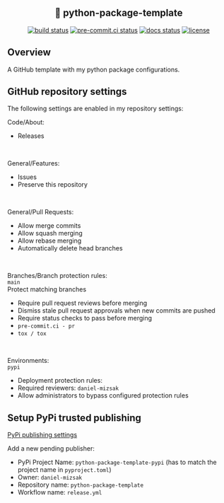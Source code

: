 ## <div align="center"> 🐍 python-package-template</div>

<div align="center">
<a href="https://github.com/daniel-mizsak/python-package-template/actions/workflows/ci.yml" target="_blank"><img src="https://github.com/daniel-mizsak/python-package-template/actions/workflows/ci.yml/badge.svg" alt="build status"></a>
<a href="https://results.pre-commit.ci/latest/github/daniel-mizsak/python-package-template/main" target="_blank"><img src="https://results.pre-commit.ci/badge/github/daniel-mizsak/python-package-template/main.svg" alt="pre-commit.ci status"></a>
<a href='https://python-package-template-pypi.readthedocs.io/en/latest/?badge=latest'><img src='https://readthedocs.org/projects/python-package-template-pypi/badge/?version=latest' alt='docs status' /></a>
<a href="https://img.shields.io/github/license/daniel-mizsak/python-package-template" target="_blank"><img src="https://img.shields.io/github/license/daniel-mizsak/python-package-template" alt="license"></a>
</div>


## Overview
A GitHub template with my python package configurations.

## GitHub repository settings
The following settings are enabled in my repository settings:

Code/About:
- Releases

<br>

General/Features:
- Issues
- Preserve this repository

<br>

General/Pull Requests:
- Allow merge commits
- Allow squash merging
- Allow rebase merging
- Automatically delete head branches

<br>

Branches/Branch protection rules:\
`main`\
Protect matching branches
- Require pull request reviews before merging
- Dismiss stale pull request approvals when new commits are pushed
- Require status checks to pass before merging
- `pre-commit.ci - pr`
- `tox / tox`

<br>

Environments:\
`pypi`
- Deployment protection rules:
- Required reviewers:
    `daniel-mizsak`
- Allow administrators to bypass configured protection rules

## Setup PyPi trusted publishing
[PyPi publishing settings](https://pypi.org/manage/account/publishing/)

Add a new pending publisher:
- PyPi Project Name: `python-package-template-pypi` (has to match the project name in `pyproject.toml`)
- Owner: `daniel-mizsak`
- Repository name: `python-package-template`
- Workflow name: `release.yml`
